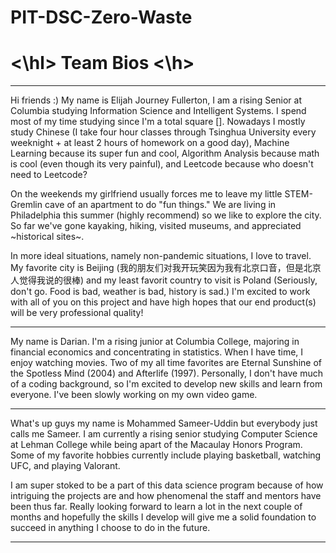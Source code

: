 # PIT-DSC-Zero-Waste
 
# <\hl> Team Bios <\h>
-----
Hi friends :) My name is Elijah Journey Fullerton, I am a rising Senior at Columbia studying Information Science and Intelligent Systems. I spend most of my time studying since I'm a total square []. Nowadays I mostly study Chinese (I take four hour classes through Tsinghua University every weeknight + at least 2 hours of homework on a good day), Machine Learning because its super fun and cool, Algorithm Analysis because math is cool (even though its very painful), and Leetcode because who doesn't need to Leetcode?

On the weekends my girlfriend usually forces me to leave my little STEM-Gremlin cave of an apartment to do "fun things." We are living in Philadelphia this summer (highly recommend) so we like to explore the city. So far we've gone kayaking, hiking, visited museums, and appreciated ~historical sites~.

In more ideal situations, namely non-pandemic situations, I love to travel. My favorite city is Beijing (我的朋友们对我开玩笑因为我有北京口音，但是北京人觉得我说的很棒) and my least favorit country to visit is Poland (Seriously, don't go. Food is bad, weather is bad, history is sad.) I'm excited to work with all of you on this project and have high hopes that our end product(s) will be very professional quality!

-----

My name is Darian. I'm a rising junior at Columbia College, majoring in financial economics and concentrating in statistics. When I have time, I enjoy watching movies. Two of my all time favorites are Eternal Sunshine of the Spotless Mind (2004) and Afterlife (1997). Personally, I don't have much of a coding background, so I'm excited to develop new skills and learn from everyone. I've been slowly working on my own video game. 

-----

What's up guys my name is Mohammed Sameer-Uddin but everybody just calls me Sameer. I am currently a rising senior studying Computer Science at Lehman College while being apart of the Macaulay Honors Program. Some of my favorite hobbies currently include playing basketball, watching UFC, and playing Valorant. 

I am super stoked to be a part of this data science program because of how intriguing the projects are and how phenomenal the staff and mentors have been thus far. Really looking forward to learn a lot in the next couple of months and hopefully the skills I develop will give me a solid foundation to succeed in anything I choose to do in the future.

-----